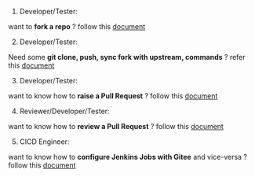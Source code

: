 1. Developer/Tester:

want to  **fork a repo**  ? follow this [document](https://gitee.com/edgegallery/community/blob/master/Test%20WG/How-to%20Articles/Gitee/Fork-Guide.md)

2. Developer/Tester:

Need some  **git clone, push, sync fork with upstream, commands**  ? refer this [document](https://gitee.com/eg_dev/Wiki_Migrate/wikis/pull%20push%20code?sort_id=2503049)

3. Developer/Tester:

want to know how to  **raise a Pull Request**  ? follow this [document](https://gitee.com/eg_dev/Wiki_Migrate/wikis/Raise-PR-Guide?sort_id=2503032)

4. Reviewer/Developer/Tester:

want to know how to  **review a Pull Request**  ? follow this [document](https://gitee.com/eg_dev/Wiki_Migrate/wikis/Review-PR-Guide?sort_id=2503035)

5. CICD Engineer:

want to know how to  **configure Jenkins Jobs with Gitee** and vice-versa ? follow this [document](https://gitee.com/eg_dev/Wiki_Migrate/wikis/Migration%20of%20Pull%20Request%20Verify%20Jenkins%20Jobs%20from%20Git%20to%20Gitee?sort_id=2470489)